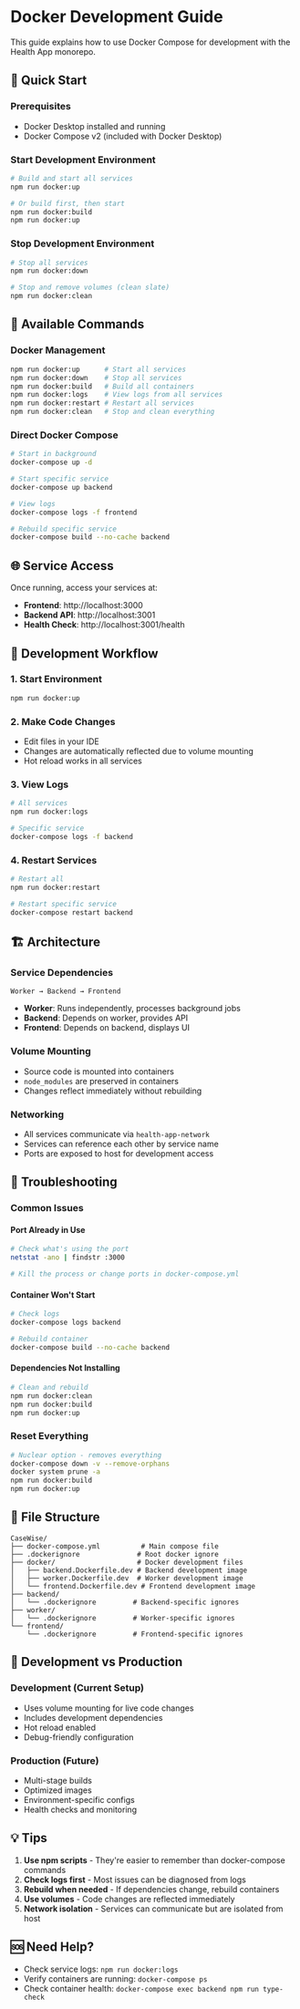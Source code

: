 # Docker Development Guide

This guide explains how to use Docker Compose for development with the Health App monorepo.

## 🐳 Quick Start

### Prerequisites
- Docker Desktop installed and running
- Docker Compose v2 (included with Docker Desktop)

### Start Development Environment
```bash
# Build and start all services
npm run docker:up

# Or build first, then start
npm run docker:build
npm run docker:up
```

### Stop Development Environment
```bash
# Stop all services
npm run docker:down

# Stop and remove volumes (clean slate)
npm run docker:clean
```

## 🚀 Available Commands

### Docker Management
```bash
npm run docker:up      # Start all services
npm run docker:down    # Stop all services
npm run docker:build   # Build all containers
npm run docker:logs    # View logs from all services
npm run docker:restart # Restart all services
npm run docker:clean   # Stop and clean everything
```

### Direct Docker Compose
```bash
# Start in background
docker-compose up -d

# Start specific service
docker-compose up backend

# View logs
docker-compose logs -f frontend

# Rebuild specific service
docker-compose build --no-cache backend
```

## 🌐 Service Access

Once running, access your services at:

- **Frontend**: http://localhost:3000
- **Backend API**: http://localhost:3001
- **Health Check**: http://localhost:3001/health

## 🔧 Development Workflow

### 1. Start Environment
```bash
npm run docker:up
```

### 2. Make Code Changes
- Edit files in your IDE
- Changes are automatically reflected due to volume mounting
- Hot reload works in all services

### 3. View Logs
```bash
# All services
npm run docker:logs

# Specific service
docker-compose logs -f backend
```

### 4. Restart Services
```bash
# Restart all
npm run docker:restart

# Restart specific service
docker-compose restart backend
```

## 🏗️ Architecture

### Service Dependencies
```
Worker → Backend → Frontend
```

- **Worker**: Runs independently, processes background jobs
- **Backend**: Depends on worker, provides API
- **Frontend**: Depends on backend, displays UI

### Volume Mounting
- Source code is mounted into containers
- `node_modules` are preserved in containers
- Changes reflect immediately without rebuilding

### Networking
- All services communicate via `health-app-network`
- Services can reference each other by service name
- Ports are exposed to host for development access

## 🐛 Troubleshooting

### Common Issues

#### Port Already in Use
```bash
# Check what's using the port
netstat -ano | findstr :3000

# Kill the process or change ports in docker-compose.yml
```

#### Container Won't Start
```bash
# Check logs
docker-compose logs backend

# Rebuild container
docker-compose build --no-cache backend
```

#### Dependencies Not Installing
```bash
# Clean and rebuild
npm run docker:clean
npm run docker:build
npm run docker:up
```

### Reset Everything
```bash
# Nuclear option - removes everything
docker-compose down -v --remove-orphans
docker system prune -a
npm run docker:build
npm run docker:up
```

## 📁 File Structure

```
CaseWise/
├── docker-compose.yml          # Main compose file
├── .dockerignore              # Root docker ignore
├── docker/                    # Docker development files
│   ├── backend.Dockerfile.dev # Backend development image
│   ├── worker.Dockerfile.dev  # Worker development image
│   └── frontend.Dockerfile.dev # Frontend development image
├── backend/
│   └── .dockerignore         # Backend-specific ignores
├── worker/
│   └── .dockerignore         # Worker-specific ignores
└── frontend/
    └── .dockerignore         # Frontend-specific ignores
```

## 🔄 Development vs Production

### Development (Current Setup)
- Uses volume mounting for live code changes
- Includes development dependencies
- Hot reload enabled
- Debug-friendly configuration

### Production (Future)
- Multi-stage builds
- Optimized images
- Environment-specific configs
- Health checks and monitoring

## 💡 Tips

1. **Use npm scripts** - They're easier to remember than docker-compose commands
2. **Check logs first** - Most issues can be diagnosed from logs
3. **Rebuild when needed** - If dependencies change, rebuild containers
4. **Use volumes** - Code changes are reflected immediately
5. **Network isolation** - Services can communicate but are isolated from host

## 🆘 Need Help?

- Check service logs: `npm run docker:logs`
- Verify containers are running: `docker-compose ps`
- Check container health: `docker-compose exec backend npm run type-check`
